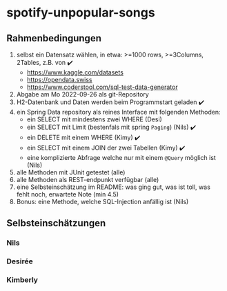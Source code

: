# spotify-unpopular-songs

## Rahmenbedingungen

1. selbst ein Datensatz wählen, in etwa: >=1000 rows, >=3Columns, 2Tables, z.B. von ✔️
   - https://www.kaggle.com/datasets
   - https://opendata.swiss
   - https://www.coderstool.com/sql-test-data-generator
2. Abgabe am Mo 2022-09-26 als git-Repository
3. H2-Datenbank und Daten werden beim Programmstart geladen ✔️
4. ein Spring Data repository als reines Interface mit folgenden Methoden:
   - ein SELECT mit mindestens zwei WHERE (Desi)
   - ein SELECT mit Limit (bestenfals mit spring `Paging`) (Nils) ✔️
   - ein DELETE mit einem WHERE (Kimy) ✔️
   - ein SELECT mit einem JOIN der zwei Tabellen (Kimy) ✔️
   - eine komplizierte Abfrage welche nur mit einem `@Query` möglich ist (Nils)
5. alle Methoden mit JUnit getestet (alle)
6. alle Methoden als REST-endpunkt verfügbar (alle)
7. eine Selbsteinschätzung im README:
was ging gut, was ist toll, was fehlt noch, erwartete Note (min 4.5)
8. Bonus: eine Methode, welche SQL-Injection anfällig ist (Nils)

## Selbsteinschätzungen

### Nils

### Desirée

### Kimberly